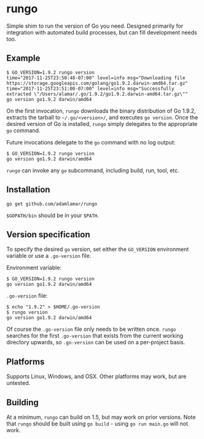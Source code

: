 # rungo

Simple shim to run the version of Go you need. Designed primarily for integration with automated build processes, but can fill development needs too.

## Example

```
$ GO_VERSION=1.9.2 rungo version
time="2017-11-25T23:50:48-07:00" level=info msg="Downloading file https://storage.googleapis.com/golang/go1.9.2.darwin-amd64.tar.gz"
time="2017-11-25T23:51:00-07:00" level=info msg="Successfully extracted \"/Users/alamar/.go/1.9.2/go1.9.2.darwin-amd64.tar.gz\""
go version go1.9.2 darwin/amd64
```

On the first invocation, `rungo` downloads the binary distribution of Go 1.9.2, extracts the tarball to `~/.go/<version>/`, and executes `go version`. Once the desired version of Go is installed, `rungo` simply delegates to the appropriate `go` command.

Future invocations delegate to the `go` command with no log output:

```
$ GO_VERSION=1.9.2 rungo version
go version go1.9.2 darwin/amd64
```

`rungo` can invoke any `go` subcommand, including build, run, tool, etc.

## Installation

```
go get github.com/adamlamar/rungo
```

`$GOPATH/bin` should be in your `$PATH`.

## Version specification

To specify the desired `go` version, set either the `GO_VERSION` environment variable or use a `.go-version` file.

Environment variable:
```
$ GO_VERSION=1.9.2 rungo version
go version go1.9.2 darwin/amd64
```

`.go-version` file:
```
$ echo "1.9.2" > $HOME/.go-version
$ rungo version
go version go1.9.2 darwin/amd64
```

Of course the `.go-version` file only needs to be written once. `rungo` searches for the first `.go-version` that exists from the current working directory upwards, so `.go-version` can be used on a per-project basis.

## Platforms

Supports Linux, Windows, and OSX. Other platforms may work, but are untested.

## Building

At a minimum, `rungo` can build on 1.5, but may work on prior versions. Note that `rungo` should be built using `go build` - using `go run main.go` will not work.
